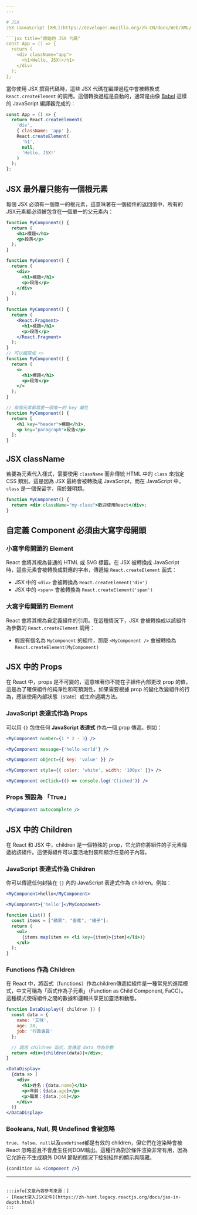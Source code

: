 ```yaml
---
---

# JSX
JSX（JavaScript [XML](https://developer.mozilla.org/zh-CN/docs/Web/XML/XML_introduction)）是 React 的一個重要特性，它允許開發者在 JavaScript 代碼中使用類似 HTML 的語法來描述用戶介面。這種語法使得 React 組件的撰寫變得更為直觀和方便：

```jsx title="原始的 JSX 代碼"
const App = () => {
  return (
    <div className="app">
      <h1>Hello, JSX!</h1>
    </div>
  );
};
```

當你使用 JSX 撰寫代碼時，這些 JSX 代碼在編譯過程中會被轉換成 `React.createElement` 的調用。這個轉換過程是自動的，通常是由像 [Babel](https://babeljs.io/docs/) 這樣的 JavaScript 編譯器完成的：

```js title="轉換後的 JavaScript 代碼"
const App = () => {
  return React.createElement(
    'div',
    { className: 'app' },
    React.createElement(
      'h1',
      null,
      'Hello, JSX!'
    )
  );
};
```

## JSX 最外層只能有一個根元素

每個 JSX 必須有一個單一的根元素，這意味著在一個組件的返回值中，所有的JSX元素都必須被包含在一個單一的父元素內：

```jsx title="錯誤的用法（兩個平行元素）"
function MyComponent() {
  return (
    <h1>標題</h1>
    <p>段落</p>
  );
}
```

```jsx title="正確的用法（單一根元素）"
function MyComponent() {
  return (
    <div>
      <h1>標題</h1>
      <p>段落</p>
    </div>
  );
}
```

```jsx title="正確的用法（使用 <React.Fragment>）"
function MyComponent() {
  return (
    <React.Fragment>
      <h1>標題</h1>
      <p>段落</p>
    </React.Fragment>
  );
}
// 可以縮寫成 <>
function MyComponent() {
  return (
    <>
      <h1>標題</h1>
      <p>段落</p>
    </>
  );
}
```

```jsx title="正確的用法（陣列返回）"
// 每個元素都需要一個唯一的 key 屬性
function MyComponent() {
  return [
    <h1 key="header">標題</h1>,
    <p key="paragraph">段落</p>
  ];
}
```
## JSX className
若要為元素代入樣式，需要使用 `className` 而非傳統 HTML 中的 `class` 來指定 CSS 類別。這是因為 JSX 最終會被轉換成 JavaScript，而在 JavaScript 中，`class` 是一個保留字，用於聲明類。

```jsx
function MyComponent() {
  return <div className="my-class">歡迎使用React</div>;
}
```
## 自定義 Component 必須由大寫字母開頭

### 小寫字母開頭的 Element
React 會將其視為普通的 HTML 或 SVG 標籤。在 JSX 被轉換成 JavaScript 時，這些元素會被轉換成對應的字串，傳遞給 `React.createElement` 函式：

- JSX 中的 `<div>` 會被轉換為 `React.createElement('div')`
- JSX 中的 `<span>` 會被轉換為 `React.createElement('span')`

### 大寫字母開頭的 Element
React 會將其視為自定義組件的引用。在這種情況下，JSX 會被轉換成以該組件為參數的 `React.createElement` 調用：

- 假設有個名為 `MyComponent` 的組件，那麼 `<MyComponent />` 會被轉換為 `React.createElement(MyComponent)`

## JSX 中的 Props
在 React 中，props 是不可變的，這意味著你不能在子組件內部更改 prop 的值，這是為了確保組件的純凈性和可預測性。如果需要根據 prop 的變化改變組件的行為，應該使用內部狀態（state）或生命週期方法。

### JavaScript 表達式作為 Props
可以用 `{}` 包住任何 **JavaScript 表達式** 作為一個 prop 傳遞。例如：

```jsx title="運算式"
<MyComponent number={1 * 2 - 3} />
```
```jsx title="字串字面值"
<MyComponent message={'hello world'} />
```
```jsx title="物件"
<MyComponent object={{ key: 'value' }} />
```
```jsx title="行內樣式"
<MyComponent style={{ color: 'white', width: '100px' }}> />
```
```jsx title="函式"
<MyComponent onClick={() => console.log('Clicked')} />
```
### Props 預設為 「True」
```jsx title="如果沒給 prop 賦值，那麼它的預設值為 true。"
<MyComponent autocomplete />
```

## JSX 中的 Children
在 React 和 JSX 中，children 是一個特殊的 prop，它允許你將組件的子元素傳遞給該組件。這使得組件可以靈活地封裝和顯示任意的子內容。


### JavaScript 表達式作為 Children
你可以傳遞任何封裝在 `{}` 內的 JavaScript 表達式作為 children。例如：

```jsx title="以下表達式皆相等"
<MyComponent>hello</MyComponent>

<MyComponent>{'hello'}</MyComponent>
```

```jsx title="動態生成列表"
function List() {
  const items = ["蘋果", "香蕉", "橘子"];
  return (
    <ul>
      {items.map(item => <li key={item}>{item}</li>)}
    </ul>
  );
}
```

### Functions 作為 Children
在 React 中，將函式（functions）作為children傳遞給組件是一種常見的進階模式，中文可稱為「函式作為子元素」（Function as Child Component, FaCC）。這種模式使得組件之間的數據和邏輯共享更加靈活和動態。

```jsx
function DataDisplay({ children }) {
  const data = {
    name: '艾咪',
    age: 28,
    job: '行政專員'
  };

  // 調用 children 函式，並傳遞 data 作為參數
  return <div>{children(data)}</div>;
}

<DataDisplay>
  {data => (
    <div>
      <h1>姓名：{data.name}</h1>
      <p>年齡：{data.age}</p>
      <p>職業：{data.job}</p>
    </div>
  )}
</DataDisplay>
```
### Booleans, Null, 與 Undefined 會被忽略

`true`、`false`、`null`以及`undefined`都是有效的 children，但它們在渲染時會被 React 忽略並且不會產生任何DOM輸出。這種行為對於條件渲染非常有用，因為它允許在不生成額外 DOM 節點的情況下控制組件的顯示與隱藏。

```jsx title="當 condition 為 false 時，將不會渲染 <Component />"
{condition && <Component />}
```
---
```

:::info[文章內容參考來源：]
- [React深入JSX文件](https://zh-hant.legacy.reactjs.org/docs/jsx-in-depth.html)
:::
